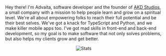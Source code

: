 Hey there! I'm Advaita, software developer and the founder of [AKD Studios](https://github.com/akdasa-studios), a small company with a mission to help people learn and grow on a spiritual level. We're all about empowering folks to reach their full potential and be their best selves. We've got a knack for TypeScript and Python, and we make killer mobile apps too. I've got mad skills in front-end and back-end development, so my goal is to make software that not only solves problems, but also helps my clients grow and get better.

<center>

![Stats](https://github-readme-stats.vercel.app/api?username=akdasa&count_private=true&show_icons=true&hide_title=true)

</center>
